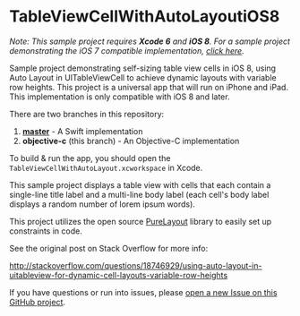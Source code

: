 TableViewCellWithAutoLayoutiOS8
===========================

*Note: This sample project requires __Xcode 6__ and __iOS 8__. For a sample project demonstrating the iOS 7 compatible implementation, [click here](https://github.com/smileyborg/TableViewCellWithAutoLayout).*

Sample project demonstrating self-sizing table view cells in iOS 8, using Auto Layout in UITableViewCell to achieve dynamic layouts with variable row heights. This project is a universal app that will run on iPhone and iPad. This implementation is only compatible with iOS 8 and later.

There are two branches in this repository:

1. **[master](https://github.com/smileyborg/TableViewCellWithAutoLayoutiOS8/tree/master)** - A Swift implementation
2. **objective-c** (this branch) - An Objective-C implementation

To build & run the app, you should open the `TableViewCellWithAutoLayout.xcworkspace` in Xcode.

This sample project displays a table view with cells that each contain a single-line title label and a multi-line body label (each cell's body label displays a random number of lorem ipsum words).

This project utilizes the open source [PureLayout](https://github.com/smileyborg/PureLayout) library to easily set up constraints in code.

See the original post on Stack Overflow for more info:

http://stackoverflow.com/questions/18746929/using-auto-layout-in-uitableview-for-dynamic-cell-layouts-variable-row-heights

If you have questions or run into issues, please [open a new Issue on this GitHub project](https://github.com/smileyborg/TableViewCellWithAutoLayoutiOS8/issues/new).
